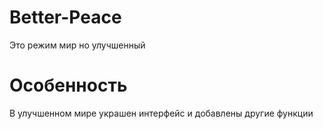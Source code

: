 # Better-Peace
Это режим мир но улучшенный 

# Особенность
В улучшенном мире украшен интерфейс и добавлены другие функции
